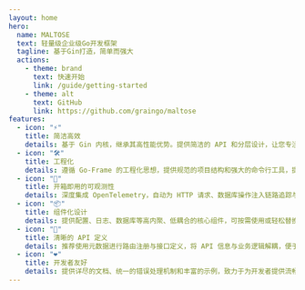 ```yaml
---
layout: home
hero:
  name: MALTOSE
  text: 轻量级企业级Go开发框架
  tagline: 基于Gin打造，简单而强大
  actions:
    - theme: brand
      text: 快速开始
      link: /guide/getting-started
    - theme: alt
      text: GitHub
      link: https://github.com/graingo/maltose
features:
  - icon: "⚡️"
    title: 简洁高效
    details: 基于 Gin 内核，继承其高性能优势。提供简洁的 API 和分层设计，让您专注于业务逻辑。
  - icon: "🛠️"
    title: 工程化
    details: 遵循 Go-Frame 的工程化思想，提供规范的项目结构和强大的命令行工具，提升开发与协作效率。
  - icon: "🔭"
    title: 开箱即用的可观测性
    details: 深度集成 OpenTelemetry，自动为 HTTP 请求、数据库操作注入链路追踪与指标监控，无需额外配置。
  - icon: "📦"
    title: 组件化设计
    details: 提供配置、日志、数据库等高内聚、低耦合的核心组件，可按需使用或轻松替换。
  - icon: "📜"
    title: 清晰的 API 定义
    details: 推荐使用元数据进行路由注册与接口定义，将 API 信息与业务逻辑解耦，便于维护和自动化文档生成。
  - icon: "❤️"
    title: 开发者友好
    details: 提供详尽的文档、统一的错误处理机制和丰富的示例，致力于为开发者提供流畅、愉悦的开发体验。
---
```

